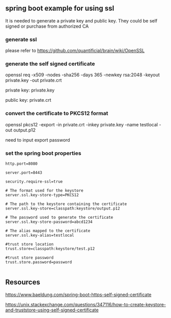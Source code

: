 ## spring boot example for using ssl

It is needed to generate a private key and public key. They could be self signed or purchase from authorized CA

### generate ssl

please refer to  https://github.com/quantificial/brain/wiki/OpenSSL

### generate the self signed certificate

openssl req -x509 -nodes -sha256 -days 365 -newkey rsa:2048 -keyout private.key -out private.crt

private key: private.key

public key: private.crt

### convert the certificate to PKCS12 format 

openssl pkcs12 -export -in private.crt -inkey private.key -name testlocal -out output.p12

need to input export password

### set the spring boot properties

```
http.port=8080

server.port=8443

security.require-ssl=true

# The format used for the keystore
server.ssl.key-store-type=PKCS12

# The path to the keystore containing the certificate
server.ssl.key-store=classpath:keystore/output.p12

# The password used to generate the certificate
server.ssl.key-store-password=abcd1234

# The alias mapped to the certificate
server.ssl.key-alias=testlocal

#trust store location
trust.store=classpath:keystore/test.p12

#trust store password
trust.store.password=password


```


## Resources

https://www.baeldung.com/spring-boot-https-self-signed-certificate

https://unix.stackexchange.com/questions/347116/how-to-create-keystore-and-truststore-using-self-signed-certificate


